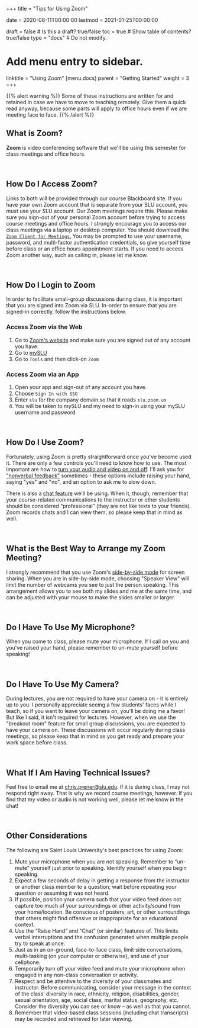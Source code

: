 +++
title = "Tips for Using Zoom"

date = 2020-08-11T00:00:00
lastmod = 2021-01-25T00:00:00

draft = false  # Is this a draft? true/false
toc = true  # Show table of contents? true/false
type = "docs"  # Do not modify.

# Add menu entry to sidebar.
linktitle = "Using Zoom"
[menu.docs]
  parent = "Getting Started"
  weight = 3
+++

{{% alert warning %}}
Some of these instructions are written for and retained in case we have to move to teaching remotely. Give them a quick read anyway, because some parts will apply to office hours even if we are meeting face to face.
{{% /alert %}}

## What is Zoom?
**Zoom** is video conferencing software that we'll be using this semester for class meetings and office hours. 

<br>

## How Do I Access Zoom?
Links to both will be provided through our course Blackboard site. If you have your own Zoom account that is separate from your SLU account, you *must* use your SLU account. Our Zoom meetings require this. Please make sure you sign-out of your personal Zoom account before trying to access course meetings and office hours. I strongly encourage you to access our class meetings via a laptop or desktop computer. You should download the <a href = "https://zoom.us/download" target = "_blank">`Zoom Client for Meetings`.</a> You may be prompted to use your username, password, and multi-factor authentication credentials, so give yourself time before class or an office hours appointment starts. If you need to access Zoom another way, such as calling in, please let me know. 

<br>

## How Do I Login to Zoom
In order to facilitate small-group discussions during class, it is important that you are signed into Zoom via SLU. In-order to ensure that you are signed-in correctly, follow the instructions below.

### Access Zoom via the Web
1. Go to <a href = "http://zoom.us" target = "_blank">Zoom's website</a> and make sure you are signed out of any account you have.
2. Go to <a href = "https://myslu.slu.edu" target = "_blank">mySLU</a>
3. Go to `Tools` and then click-on `Zoom`

### Access Zoom via an App
1. Open your app and sign-out of any account you have.
2. Choose `Sign In with SSO`
3. Enter `slu` for the company domain so that it reads `slu.zoom.us`
4. You will be taken to mySLU and my need to sign-in using your mySLU username and password

<br>

## How Do I Use Zoom?
Fortunately, using Zoom is pretty straightforward once you've become used it. There are only a few controls you'll need to know how to use. The most important are how to <a href = "https://support.zoom.us/hc/en-us/articles/200941109-Attendee-controls-in-a-meeting" target = "_blank">turn your audio and video on and off</a>. I'll ask you for <a href = "https://support.zoom.us/hc/en-us/articles/115001286183-Nonverbal-feedback-during-meetings" target = "_blank">"nonverbal feedback"</a> sometimes - these options include raising your hand, saying "yes" and "no", and an option to ask me to slow down. 

There is also a <a href = "https://support.zoom.us/hc/en-us/articles/203650445-In-meeting-chat" target = "_blank">chat feature</a> we'll be using. When it, though, remember that your course-related communications to the instructor or other students should be considered “professional” (they are not like texts to your friends).  Zoom records chats and I can view them, so please keep that in mind as well.

<br>

## What is the Best Way to Arrange my Zoom Meeting?
I strongly recommend that you use Zoom's <a href = "https://support.zoom.us/hc/en-us/articles/115004802843-Side-by-side-Mode-for-screen-sharing" target = "_blank">side-by-side mode</a> for screen sharing. When you are in side-by-side mode, choosing "Speaker View" will limit the number of webcams you see to just the person speaking. This arrangement allows you to see both my slides and me at the same time, and can be adjusted with your mouse to make the slides smaller or larger.

<br>

## Do I Have To Use My Microphone?
When you come to class, please mute your microphone. If I call on you and you've raised your hand, please remember to un-mute yourself before speaking!

<br>

## Do I Have To Use My Camera?
During lectures, you are not required to have your camera on - it is entirely up to you. I personally appreciate seeing a few students' faces while I teach, so if you want to leave your camera on, you'll be doing me a favor! But like I said, it isn't required for lectures. However, when we use the "breakout room" feature for small group discussions, you are expected to have your camera on. These discussions will occur regularly during class meetings, so please keep that in mind as you get ready and prepare your work space before class.

<br>

## What If I Am Having Technical Issues?
Feel free to email me at <a href = "mailto:chris.prener@slu.edu">chris.prener@slu.edu</a>. If it is during class, I may not respond right away. That is why we record course meetings, however. If you find that my video or audio is not working well, please let me know in the chat!

<br>

## Other Considerations
The following are Saint Louis University's best practices for using Zoom:

  1. Mute your microphone when you are not speaking.  Remember to “un-mute” yourself just prior to speaking.  Identify yourself when you begin speaking.
  2. Expect a few seconds of delay in getting a response from the instructor or another class member to a question; wait before repeating your question or assuming it was not heard.
  3. If possible, position your camera such that your video feed does not capture too much of your surroundings or other activity/sound from your home/location.  Be conscious of posters, art, or other surroundings that others might find offensive or inappropriate for an educational context.
  4. Use the “Raise Hand” and “Chat” (or similar) features of.  This limits verbal interruptions and the confusion generated when multiple people try to speak at once.   
  5. Just as in an on-ground, face-to-face class, limit side conversations, multi-tasking (on your computer or otherwise), and use of your cellphone. 
  6. Temporarily turn off your video feed and mute your microphone when engaged in any non-class conversation or activity.
  7. Respect and be attentive to the diversity of your classmates and instructor.  Before communicating, consider your message in the context of the class’ diversity in race, ethnicity, religion, disabilities, gender, sexual orientation, age, social class, marital status, geography, etc.  Consider the diversity you can see or know – as well as that you cannot.
  8. Remember that video-based class sessions (including chat transcripts) may be recorded and retrieved for later viewing. 
